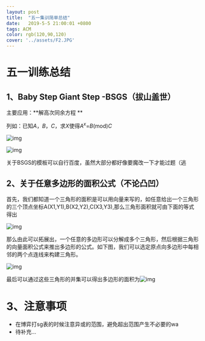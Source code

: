 ```yaml
---
layout: post
title:  "五一集训简单总结"
date:   2019-5-5 21:00:01 +0800
tags: ACM
color: rgb(120,90,120)
cover: '../assets/F2.JPG'
---
```


# 五一训练总结

## 1、Baby Step Giant Step -BSGS（拔山盖世）

主要应用：**解高次同余方程 **

列如：已知$A$，$B$，$C$，求$X$使得$A^x$=$B$(mod)$C$

![img](https://img-blog.csdn.net/20180808210328607?watermark/2/text/aHR0cHM6Ly9ibG9nLmNzZG4ubmV0L3NvZGFjb2Nv/font/5a6L5L2T/fontsize/400/fill/I0JBQkFCMA==/dissolve/70)

![img](https://img-blog.csdn.net/2018080821062443?watermark/2/text/aHR0cHM6Ly9ibG9nLmNzZG4ubmV0L3NvZGFjb2Nv/font/5a6L5L2T/fontsize/400/fill/I0JBQkFCMA==/dissolve/70)

关于BSGS的模板可以自行百度，虽然大部分都好像要魔改一下才能过题（逃

## 2、关于任意多边形的面积公式（不论凸凹）

首先，我们都知道一个三角形的面积是可以用向量来写的，如任意给出一个三角形的三个顶点坐标A(X1,Y1),B(X2,Y2),C(X3,Y3),那么三角形面积就可由下面的等式得出

![img](https://img-blog.csdn.net/20160412101024455?watermark/2/text/aHR0cDovL2Jsb2cuY3Nkbi5uZXQv/font/5a6L5L2T/fontsize/400/fill/I0JBQkFCMA==/dissolve/70/gravity/SouthEast)

那么由此可以拓展出，一个任意的多边形可以分解成多个三角形，然后根据三角形的向量面积公式来推出多边形的公式。如下图，我们可以选定原点向多边形中每相邻的两个点连线来构建三角形。

![img](http://t1.aixinxi.net/o_1cgjm939p1hfdbubgqu88217iva.png-w.jpg)

最后可以通过这些三角形的并集可以得出多边形的面积为![img](https://img-blog.csdn.net/20160412102220679?watermark/2/text/aHR0cDovL2Jsb2cuY3Nkbi5uZXQv/font/5a6L5L2T/fontsize/400/fill/I0JBQkFCMA==/dissolve/70/gravity/SouthEast)



# 3、注意事项

- 在博弈打sg表的时候注意异或的范围，避免超出范围产生不必要的wa
- 待补充…
